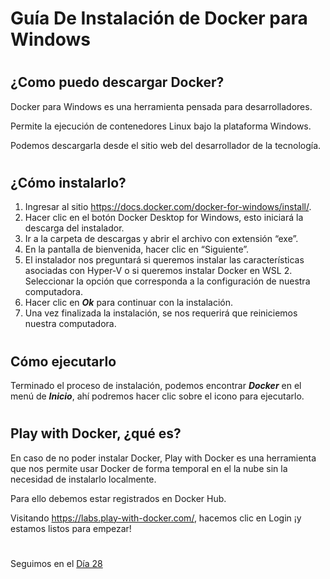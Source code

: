 
# Guía De Instalación de Docker para Windows
#
## ¿Como puedo descargar Docker?

Docker para Windows es una herramienta pensada para desarrolladores. 

Permite la ejecución de contenedores Linux bajo la plataforma Windows. 

Podemos descargarla desde el sitio web del desarrollador de la tecnología.


#
## ¿Cómo instalarlo?

1) Ingresar al sitio https://docs.docker.com/docker-for-windows/install/. 
2) Hacer clic en el botón Docker Desktop for Windows, esto iniciará la descarga del instalador. 
3) Ir a la carpeta de descargas y abrir el archivo con extensión “exe”.  
4) En la pantalla de bienvenida, hacer clic en “Siguiente”.
5) El instalador nos preguntará si queremos instalar las características asociadas con Hyper-V o si queremos instalar Docker en WSL 2. Seleccionar la opción que corresponda a la configuración de nuestra computadora. 
6) Hacer clic en ***Ok*** para continuar con la instalación. 
7) Una vez finalizada la instalación, se nos requerirá que reiniciemos nuestra computadora.



#
## Cómo ejecutarlo

Terminado el proceso de instalación, podemos encontrar ***Docker*** en el menú de ***Inicio***, ahí podremos hacer clic sobre el icono para ejecutarlo.

#
## Play with Docker, ¿qué es?

En caso de no poder instalar Docker, Play with Docker es una herramienta que nos permite usar Docker de forma temporal en el la nube sin la necesidad de instalarlo localmente. 

Para ello debemos estar registrados en Docker Hub.

Visitando https://labs.play-with-docker.com/, hacemos clic en Login ¡y estamos listos para empezar!







#
#
#
#
#

Seguimos en el [Día  28](day28.md) 
